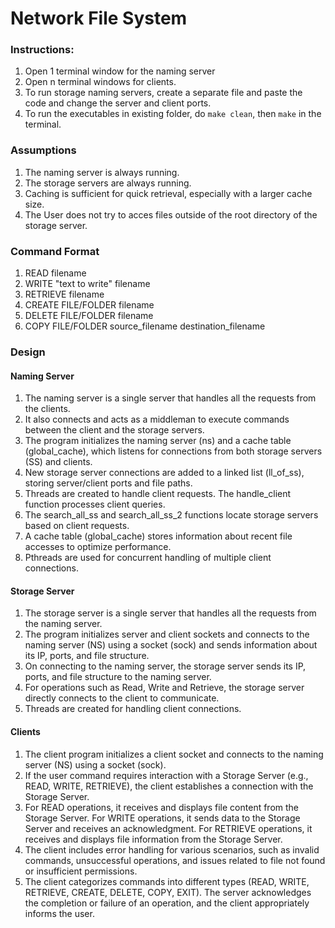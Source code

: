 # Network File System


### Instructions:
1. Open 1 terminal window for the naming server
2. Open n terminal windows for clients.
3. To run storage naming servers, create a separate file and paste the code and change the server and client ports.
4. To run the executables in existing folder, do `make clean`, then `make` in the terminal.

### Assumptions
1. The naming server is always running.
2. The storage servers are always running.
3. Caching is sufficient for quick retrieval, especially with a larger cache size.
4. The User does not try to acces files outside of the root directory of the storage server.

### Command Format
1. READ filename
2. WRITE "text to write" filename
3. RETRIEVE filename
4. CREATE FILE/FOLDER filename
5. DELETE FILE/FOLDER filename
6. COPY FILE/FOLDER source_filename destination_filename

### Design
#### Naming Server
1. The naming server is a single server that handles all the requests from the clients.
2. It also connects and acts as a middleman to execute commands between the client and the storage servers.
3. The program initializes the naming server (ns) and a cache table (global_cache), which listens for connections from both storage servers (SS) and clients.
4. New storage server connections are added to a linked list (ll_of_ss), storing server/client ports and file paths.
5. Threads are created to handle client requests. The handle_client function processes client queries.
6. The search_all_ss and search_all_ss_2 functions locate storage servers based on client requests.
7. A cache table (global_cache) stores information about recent file accesses to optimize performance.
8. Pthreads are used for concurrent handling of multiple client connections.

#### Storage Server

1. The storage server is a single server that handles all the requests from the naming server.
2. The program initializes server and client sockets and connects to the naming server (NS) using a socket (sock) and sends information about its IP, ports, and file structure.
3. On connecting to the naming server, the storage server sends its IP, ports, and file structure to the naming server.
4. For operations such as Read, Write and Retrieve, the storage server directly connects to the client to communicate.
5. Threads are created for handling client connections.
   
#### Clients

1. The client program initializes a client socket and connects to the naming server (NS) using a socket (sock).
2. If the user command requires interaction with a Storage Server (e.g., READ, WRITE, RETRIEVE), the client establishes a connection with the Storage Server.
3. For READ operations, it receives and displays file content from the Storage Server. For WRITE operations, it sends data to the Storage Server and receives an acknowledgment. For RETRIEVE operations, it receives and displays file information from the Storage Server.
4. The client includes error handling for various scenarios, such as invalid commands, unsuccessful operations, and issues related to file not found or insufficient permissions.
5. The client categorizes commands into different types (READ, WRITE, RETRIEVE, CREATE, DELETE, COPY, EXIT). The server acknowledges the completion or failure of an operation, and the client appropriately informs the user.

